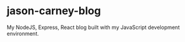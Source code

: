 # jason-carney-blog
My NodeJS, Express, React blog built with my JavaScript development environment.
